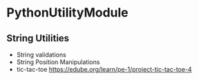 # PythonUtilityModule

## String Utilities

- String validations
- String Position Manipulations
- tic-tac-toe https://edube.org/learn/pe-1/project-tic-tac-toe-4
